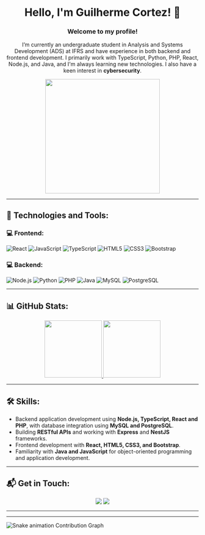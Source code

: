 <div align="center">

# Hello, I'm Guilherme Cortez!  👋

### Welcome to my profile!

I’m currently an undergraduate student in Analysis and Systems Development (ADS) at IFRS and have experience in both backend and frontend development. I primarily work with TypeScript, Python, PHP, React, Node.js, and Java, and I'm always learning new technologies. I also have a keen interest in **cybersecurity**.

<div id="header" align="center">
  <img src="https://github.com/user-attachments/assets/fddcdbcd-5ea2-4416-9f59-ca7fd9394aca" width="300"/>
</div>

</div>

---

## 🚀 Technologies and Tools:

### 💻 Frontend:
![React](https://img.shields.io/badge/React-20232A?style=for-the-badge&logo=react&logoColor=61DAFB)
![JavaScript](https://img.shields.io/badge/JavaScript-323330?style=for-the-badge&logo=javascript&logoColor=F7DF1E)
![TypeScript](https://img.shields.io/badge/TypeScript-007ACC?style=for-the-badge&logo=typescript&logoColor=white)
![HTML5](https://img.shields.io/badge/HTML5-E34F26?style=for-the-badge&logo=html5&logoColor=white)
![CSS3](https://img.shields.io/badge/CSS3-1572B6?style=for-the-badge&logo=css3&logoColor=white)
![Bootstrap](https://img.shields.io/badge/Bootstrap-563D7C?style=for-the-badge&logo=bootstrap&logoColor=white)

### 💻 Backend:
![Node.js](https://img.shields.io/badge/Node.js-339933?style=for-the-badge&logo=nodedotjs&logoColor=white)
![Python](https://img.shields.io/badge/Python-FFD43B?style=for-the-badge&logo=python&logoColor=blue)
![PHP](https://img.shields.io/badge/PHP-777BB4?style=for-the-badge&logo=php&logoColor=white)
![Java](https://img.shields.io/badge/Java-ED8B00?style=for-the-badge&logo=openjdk&logoColor=white)
![MySQL](https://img.shields.io/badge/MySQL-005C84?style=for-the-badge&logo=mysql&logoColor=white)
![PostgreSQL](https://img.shields.io/badge/PostgreSQL-316192?style=for-the-badge&logo=postgresql&logoColor=white)

---

## 📊 GitHub Stats:
<div align="center">
  <a href="https://github.com/GuilhermeCortezz">
    <img height="150em" src="https://github-readme-stats.vercel.app/api?username=GuilhermeCortezz\&rank_icon=percentile&show_icons=true&theme=dark&include_all_commits=true&count_private=true" />
    <img height="150em" src="https://github-readme-stats.vercel.app/api/top-langs/?username=GuilhermeCortezz&layout=compact&theme=dark&include_all_commits=true&count_private=true" />
  </a>
</div>

---

## 🛠️ Skills:
- Backend application development using **Node.js, TypeScript, React and PHP**, with database integration using **MySQL and PostgreSQL**.
- Building **RESTful APIs** and working with **Express** and **NestJS** frameworks.
- Frontend development with **React, HTML5, CSS3, and Bootstrap**.
- Familiarity with **Java and JavaScript** for object-oriented programming and application development.

---

## 📬 Get in Touch:
<div align="center">
  <a href="https://www.linkedin.com/in/guilherme-oliveira-cortez/" target="_blank"><img src="https://img.shields.io/badge/-LinkedIn-%230077B5?style=for-the-badge&logo=linkedin&logoColor=white" target="_blank"></a> 
  <a href="mailto:gui200cortez@gmail.com"><img src="https://img.shields.io/badge/-Gmail-%23333?style=for-the-badge&logo=gmail&logoColor=white" target="_blank"></a>
</div>

---

<hr>

![Snake animation Contribution Graph](https://raw.githubusercontent.com/GuilhermeCortezz/GuilhermeCortezz/output/github-contribution-grid-snake-dark.svg)
